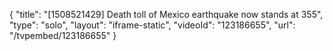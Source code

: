 {
    "title": "[1508521429] Death toll of Mexico earthquake now stands at 355",
    "type": "solo",
    "layout": "iframe-static",
    "videoId": "123186655",
    "url": "\/tvpembed\/123186655"
}